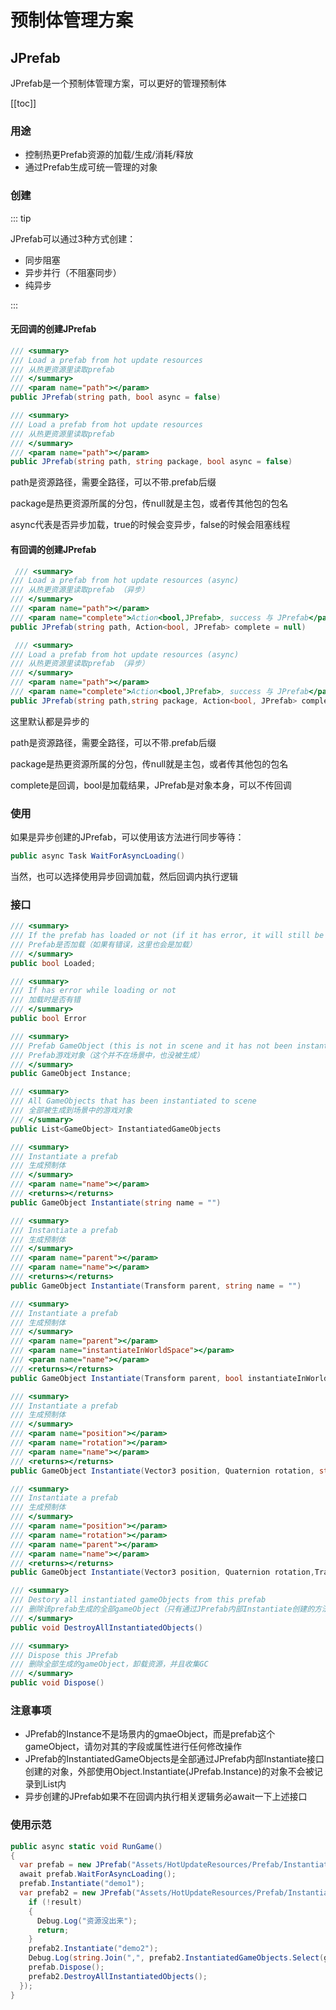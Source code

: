 # 预制体管理方案

## JPrefab

JPrefab是一个预制体管理方案，可以更好的管理预制体



[[toc]]



### 用途

- 控制热更Prefab资源的加载/生成/消耗/释放
- 通过Prefab生成可统一管理的对象



### 创建

::: tip

JPrefab可以通过3种方式创建：

- 同步阻塞
- 异步并行（不阻塞同步）
- 纯异步

:::

#### 无回调的创建JPrefab

```csharp
/// <summary>
/// Load a prefab from hot update resources
/// 从热更资源里读取prefab
/// </summary>
/// <param name="path"></param>
public JPrefab(string path, bool async = false)
```

```csharp
/// <summary>
/// Load a prefab from hot update resources
/// 从热更资源里读取prefab
/// </summary>
/// <param name="path"></param>
public JPrefab(string path, string package, bool async = false)
```

path是资源路径，需要全路径，可以不带.prefab后缀

package是热更资源所属的分包，传null就是主包，或者传其他包的包名

async代表是否异步加载，true的时候会变异步，false的时候会阻塞线程

#### 有回调的创建JPrefab

```csharp
 /// <summary>
/// Load a prefab from hot update resources (async)
/// 从热更资源里读取prefab （异步）
/// </summary>
/// <param name="path"></param>
/// <param name="complete">Action<bool,JPrefab>, success 与 JPrefab</param>
public JPrefab(string path, Action<bool, JPrefab> complete = null)
```

```csharp
 /// <summary>
/// Load a prefab from hot update resources (async)
/// 从热更资源里读取prefab （异步）
/// </summary>
/// <param name="path"></param>
/// <param name="complete">Action<bool,JPrefab>, success 与 JPrefab</param>
public JPrefab(string path,string package, Action<bool, JPrefab> complete = null)
```

这里默认都是异步的

path是资源路径，需要全路径，可以不带.prefab后缀

package是热更资源所属的分包，传null就是主包，或者传其他包的包名

complete是回调，bool是加载结果，JPrefab是对象本身，可以不传回调



### 使用

如果是异步创建的JPrefab，可以使用该方法进行同步等待：

```csharp
public async Task WaitForAsyncLoading()
```

当然，也可以选择使用异步回调加载，然后回调内执行逻辑



### 接口

```csharp
/// <summary>
/// If the prefab has loaded or not (if it has error, it will still be loaded)
/// Prefab是否加载（如果有错误，这里也会是加载）
/// </summary>
public bool Loaded;
```

```csharp
/// <summary>
/// If has error while loading or not
/// 加载时是否有错
/// </summary>
public bool Error 
```

```csharp
/// <summary>
/// Prefab GameObject (this is not in scene and it has not been instantiated)
/// Prefab游戏对象（这个并不在场景中，也没被生成）
/// </summary>
public GameObject Instance;
```

```csharp
/// <summary>
/// All GameObjects that has been instantiated to scene
/// 全部被生成到场景中的游戏对象
/// </summary>
public List<GameObject> InstantiatedGameObjects
```

```csharp
/// <summary>
/// Instantiate a prefab
/// 生成预制体
/// </summary>
/// <param name="name"></param>
/// <returns></returns>
public GameObject Instantiate(string name = "")
```

```csharp
/// <summary>
/// Instantiate a prefab
/// 生成预制体
/// </summary>
/// <param name="parent"></param>
/// <param name="name"></param>
/// <returns></returns>
public GameObject Instantiate(Transform parent, string name = "")
```

```csharp
/// <summary>
/// Instantiate a prefab
/// 生成预制体
/// </summary>
/// <param name="parent"></param>
/// <param name="instantiateInWorldSpace"></param>
/// <param name="name"></param>
/// <returns></returns>
public GameObject Instantiate(Transform parent, bool instantiateInWorldSpace, string name = "")
```

```csharp
/// <summary>
/// Instantiate a prefab
/// 生成预制体
/// </summary>
/// <param name="position"></param>
/// <param name="rotation"></param>
/// <param name="name"></param>
/// <returns></returns>
public GameObject Instantiate(Vector3 position, Quaternion rotation, string name = "")
```

```csharp
/// <summary>
/// Instantiate a prefab
/// 生成预制体
/// </summary>
/// <param name="position"></param>
/// <param name="rotation"></param>
/// <param name="parent"></param>
/// <param name="name"></param>
/// <returns></returns>
public GameObject Instantiate(Vector3 position, Quaternion rotation,Transform parent, string name = "")
```

```csharp
/// <summary>
/// Destory all instantiated gameObjects from this prefab
/// 删除该prefab生成的全部gameObject（只有通过JPrefab内部Instantiate创建的方法才能在这里被删除）
/// </summary>
public void DestroyAllInstantiatedObjects()
```

```csharp
/// <summary>
/// Dispose this JPrefab
/// 删除全部生成的gameObject，卸载资源，并且收集GC
/// </summary>
public void Dispose()
```



### 注意事项

- JPrefab的Instance不是场景内的gmaeObject，而是prefab这个gameObject，请勿对其的字段或属性进行任何修改操作
- JPrefab的InstantiatedGameObjects是全部通过JPrefab内部Instantiate接口创建的对象，外部使用Object.Instantiate(JPrefab.Instance)的对象不会被记录到List内
- 异步创建的JPrefab如果不在回调内执行相关逻辑务必await一下上述接口



### 使用示范

```csharp
public async static void RunGame()
{
  var prefab = new JPrefab("Assets/HotUpdateResources/Prefab/InstantiateDemo.prefab", true);
  await prefab.WaitForAsyncLoading();
  prefab.Instantiate("demo1");
  var prefab2 = new JPrefab("Assets/HotUpdateResources/Prefab/InstantiateDemo.prefab", (result, prefab2) => {
    if (!result)
    {
      Debug.Log("资源没出来");
      return;
    }
    prefab2.Instantiate("demo2");
    Debug.Log(string.Join(",", prefab2.InstantiatedGameObjects.Select(go => go.name)));
    prefab.Dispose();
    prefab2.DestroyAllInstantiatedObjects();
  });
}
```

